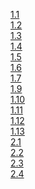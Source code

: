 [1.1](https://github.com/amol-magdum/kubernetes-exercises/releases/tag/1.1)<br/>
[1.2](https://github.com/amol-magdum/kubernetes-exercises/releases/tag/1.2)<br/>
[1.3](https://github.com/amol-magdum/kubernetes-exercises/releases/tag/1.3)<br/>
[1.4](https://github.com/amol-magdum/kubernetes-exercises/releases/tag/1.4)<br/>
[1.5](https://github.com/amol-magdum/kubernetes-exercises/releases/tag/1.5)<br/>
[1.6](https://github.com/amol-magdum/kubernetes-exercises/releases/tag/1.6)<br/>
[1.7](https://github.com/amol-magdum/kubernetes-exercises/releases/tag/1.7)<br/>
[1.9](https://github.com/amol-magdum/kubernetes-exercises/releases/tag/1.9)<br/>
[1.10](https://github.com/amol-magdum/kubernetes-exercises/releases/tag/1.10)<br/>
[1.11](https://github.com/amol-magdum/kubernetes-exercises/releases/tag/1.11)<br/>
[1.12](https://github.com/amol-magdum/kubernetes-exercises/releases/tag/1.12)<br/>
[1.13](https://github.com/amol-magdum/kubernetes-exercises/releases/tag/1.13)<br/>
[2.1](https://github.com/amol-magdum/kubernetes-exercises/releases/tag/2.1)<br/>
[2.2](https://github.com/amol-magdum/kubernetes-exercises/releases/tag/2.2)<br/>
[2.3](https://github.com/amol-magdum/kubernetes-exercises/releases/tag/2.3)<br/>
[2.4](https://github.com/amol-magdum/kubernetes-exercises/releases/tag/2.4)<br/>